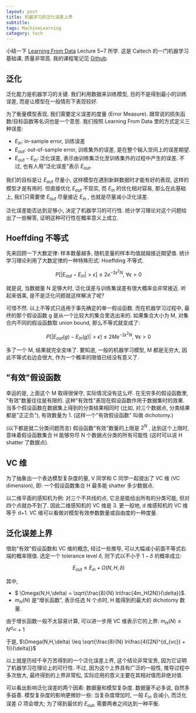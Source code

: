 ```yaml
---
layout: post
title: 机器学习的泛化误差上界
subtitle: 
tags: MachineLearning
category: tech
---
```


小结一下 [Learning From Data](https://work.caltech.edu/lectures.html) Lecture 5~7 所学. 这是 Caltech 的一门机器学习基础课, 质量非常高. 我的课程笔记见 [Github](https://github.com/sunoonlee/machine-learning/blob/master/learning_from_data/Learning_From_Data_notes.md).

## 泛化

泛化能力是机器学习的关键. 我们利用数据来训练模型, 目的不是得到最小的训练误差, 而是让模型在一般情形下表现较好. 

为了衡量模型表现, 我们需要定义误差的度量 (Error Measure). 跟常说的损失函数/目标函数等名词也是一个意思. 我们按照 Learning From Data 里的方式定义三种误差:

- $E_{in}​$: in-sample error, 训练误差
- $E_{out}$: out-of-sample error, 训练集外的误差, 是在整个输入空间上的误差期望.
- $E_{out} - E_{in}$: 泛化误差, 表示由训练集泛化至训练集外的过程中产生的误差. 不过, 也有人用"泛化误差"表示 $E_{out}$.

我们的目标是让 $E_{out}$ 尽量小, 这样模型在遇到新鲜数据时才能有好的表现, 这样的模型才是有用的. 但直接优化 $E_{out}$ 不现实, 而 $E_{in}$ 的优化相对容易, 那么在此基础上, 我们只需要使 $E_{out}$ 尽量接近 $E_{in}$ , 也就是尽量减小泛化误差.

泛化误差能否达到足够小, 决定了机器学习的可行性. 统计学习理论对这个问题给出了一些解答, 证明这种可行性在概率意义上成立.

## Hoeffding 不等式

先来回顾一下大数定律: 样本数量越多, 随机变量的样本均值就越接近期望值. 统计学习理论利用了大数定律的一种特殊形式: Hoeffding 不等式.

$$ P[|E_{out} - E_{in}| > \epsilon] \leq 2e^{-2\epsilon^2N}, \ \forall \epsilon > 0 $$

就是说, 当数据量 N 足够大时, 泛化误差与训练集误差有很大概率会非常接近. 听起来很美, 是不是泛化问题就这样解决了呢? 

可惜不然. 以上不等式只适用于事先确定的单一假设函数. 而在机器学习过程中, 最终的那个假设函数 g 是从一个比较大的集合里选出来的. 如果集合大小为 M, 对集合内不同的假设函数取 union bound, 那么不等式就变成了:

$$ P[|E_{out}(g) - E_{in}(g)| > \epsilon] \leq 2Me^{-2\epsilon^2N}, \ \forall \epsilon > 0 $$

多了一个 M, 结果就完全变味了. 要知道, 一般的机器学习模型,  M 都是无穷大, 因此不等式右边会很大, 作为一个概率的限值已经没有意义了.

## "有效"假设函数

幸运的是, 上面这个 M 取得很保守, 实际情况没有这么坏. 在无穷多的假设函数里, "有效"数量往往是有限的. 这种"有效性"表现在假设函数作用于数据集时的效果. 当多个假设函数在数据集上得到的分类结果相同时 (比如, 对三个数据点, 分类结果都是"正正负"), 有效数量为 1. (这样一个"有效假设函数" 叫做 dichotomy.)

(以下都是就二分类问题而言) 假设函数"有效"数量的上限是 $2^N$ , 达到这个上限时, 意味着假设函数集合 H 能够穷尽 N 个数据点分类的所有可能性 (这时可以说 H shatter 了数据点).

## VC 维

为了抽象出一个表达模型复杂度的量, V 同学和 C 同学一起提出了 VC 维 (VC dimension), 即: 一个假设函数集合 H 最多能 shatter 多少数据点.

以二维平面的感知机为例: 对三个不共线的点, 它总是能给出所有的分类可能, 但对四个点就办不到了. 因此二维感知机的 VC 维是 3. 更一般地, d 维感知机的 VC 维等于 d+1. VC 维可以看做对模型有效参数数量或自由度的一种度量.

## 泛化误差上界

借助"有效"假设函数和 VC 维的概念, 经过一些推导, 可以大幅减小前面不等式右端的概率限值. 选定一个 tolerance level $\delta$, 则下式以不小于 $1-\delta$ 的概率成立:

$$ E_{out} \leq E_{in} + \Omega(N,H,\delta) $$ 

其中, 
+ $ \Omega(N,H,\delta) = \sqrt{\frac{8}{N} ln\frac{4m_H(2N)}{\delta}}$.
+ $m_H(N)$ 是"增长函数", 表示任选 N 个点时, H 能得到的最大的 dichotomy 数量.

由于增长函数一般不太容易计算, 可以进一步用 VC 维表示它的上界: $m_H(N) \leq N^{d_{vc}} + 1$

于是, $\Omega(N,H,\delta) \leq \sqrt{\frac{8}{N} ln\frac{4((2N)^{d_{vc}} + 1)}{\delta}}$

以上就是历经千辛万苦得到的一个泛化误差上界, 这个结论非常宝贵, 因为它证明了机器学习在理论上的可行性. 不过, 因为这个上界具有广泛的一般性, 推导过程中多次放大, 最终得到的上界非常松, 实际应用的意义主要在其相对值而非绝对值.

可以看出影响泛化误差的两个因素: 数据量和模型复杂度. 数据量不必多说, 自然多多益善. 模型复杂度的影响更微妙一些: 当复杂度增加时, 一般 $E_{in}$ 会减小, 而泛化误差 $\Omega$ 项会增大; 为了得到最优的 $E_{out}$, 需要两者之间达到一种平衡.
